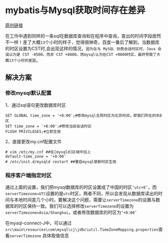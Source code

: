 # mybatis与Mysql获取时间存在差异

[原创链接](https://blog.csdn.net/qq_39551600/article/details/89850363)

在工作中遇到同样的一条sql在数据库查询和在程序中查询，查出的时间字段居然不一样！差了大概`13`个小时的样子，觉得很神奇，百度一番后了解到，当数据库的时区设置为CST时,会出现这样的情况，`因为在与 MySQL 协商会话时区时，Java 会误以为是 CST -0500，而非 CST +0800。而mysql认为在CST +0800时区，最终导致了大概13个小时的差距`。



## 解决方案

### 修改mysql默认配置

1、通过sql语句更改数据库时区

    SET GLOBAL time_zone = '+8:00';#修改mysql全局时区为北京时间，即我们所在的东8区
    SET time_zone = '+8:00';#修改当前会话时区
    FLUSH PRIVILEGES;#立即生效

2、直接更改my.cnf配置文件

```shel
# vim /etc/my.cnf ##在[mysqld]区域中加上
default-time_zone = '+8:00'
# /etc/init.d/mysqld restart ##重启mysql使新时区生效
```

### 程序客户端指定时区

通过上面的设置，我们把mysql数据库的时区设置成了中国的时区`‘utc+8’`，而`serverTimezone=UTC`设置的是`utc`时区，两者不同，所以会发现从数据库读出的时间与本地时间差几个小时。要解决这个问题，需要让`serverTimezone`的设置与数据库的时区保持一致。我们可以选择修改`serverTimezone`的设置为`serverTimezone=Asia/Shanghai`，或者修改数据库的时区为`‘+0:00’`



在mysql-connect-J中，可以通过`src\main\resources\com\mysql\cj\jdbc\util.TimeZoneMapping.properties`查看`serverTimezone` 具体取值信息
